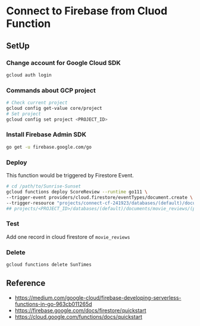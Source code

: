 # Connect to Firebase from Cluod Function 

## SetUp

### Change account for Google Cloud SDK

```bash
gcloud auth login
```

### Commands about GCP project

```bash
# Check current project
gcloud config get-value core/project
# Set project
gcloud config set project <PROJECT_ID>
```

### Install Firebase Admin SDK

```bash
go get -u firebase.google.com/go
```

### Deploy

This function would be triggered by Firestore Event.

```bash
# cd /path/to/Sunrise-Sunset
gcloud functions deploy ScoreReview --runtime go111 \
--trigger-event providers/cloud.firestore/eventTypes/document.create \
--trigger-resource "projects/connect-cf-241923/databases/(default)/documents/movie_reviews/{pushId}"
## projects/<PROJECT_ID>/databases/(default)/documents/movie_reviews/(pushId)
```

### Test

Add one record in cloud firestore of `movie_reviews`

### Delete

```bash
gcloud functions delete SunTimes
```

## Reference 
* https://medium.com/google-cloud/firebase-developing-serverless-functions-in-go-963cb011265d
* https://firebase.google.com/docs/firestore/quickstart
* https://cloud.google.com/functions/docs/quickstart